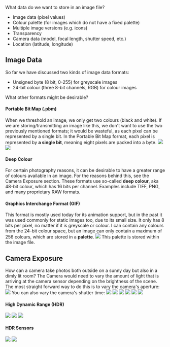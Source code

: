 What data do we want to store in an image file?
- Image data (pixel values)
- Colour palette (for images which do not have a fixed palette)
- Multiple image versions (e.g. icons)
- Transparency
- Camera data (model, focal length, shutter speed, etc.)
- Location (latitude, longitude)

## Image Data
So far we have discussed two kinds of image data formats:
- Unsigned byte (8 bit, 0-255) for greyscale images
- 24-bit colour (three 8-bit channels, RGB) for colour images

What other formats might be desirable?
#### Portable Bit Map (.pbm)
When we threshold an image, we only get two colours (black and white). If we are storing/transmitting an image like this, we don't want to use the two previously mentioned formats; it would be wasteful, as each pixel can be represented by a single bit.
In the Portable Bit Map format, each pixel is represented by **a single bit**, meaning eight pixels are packed into a byte.
![](Pasted%20image%2020230419132836.png)
![](Pasted%20image%2020230419132915.png)
#### Deep Colour
For certain photography reasons, it can be desirable to have a greater range of colours available in an image. For the reasons behind this, see the Camera Exposure section. These formats use so-called **deep colour**, aka 48-bit colour, which has 16 bits per channel. Examples include TIFF, PNG, and many proprietary RAW formats.
#### Graphics Interchange Format (GIF)
This format is mostly used today for its animation support, but in the past it was used commonly for static images too, due to its small size.
It only has 8 bits per pixel, no matter if it is greyscale or colour.
I can contain any colours from the 24-bit colour space, but an image can only contain a maximum of 256 colours, which are stored in a **palette**.
![](Pasted%20image%2020230419135043.png)
This palette is stored within the image file.

## Camera Exposure
How can a camera take photos both outside on a sunny day but also in a dimly lit room? The Camera would need to vary the amount of light that is arriving at the camera sensor depending on the brightness of the scene.
The most straight forward way to do this is to vary the camera's aperture:
![](Pasted%20image%2020230419133227.png)
You can also vary the camera's shutter time:
![](Pasted%20image%2020230419133334.png)
![](Pasted%20image%2020230419133605.png)
![](Pasted%20image%2020230419133726.png)
![](Pasted%20image%2020230419133747.png)
![](Pasted%20image%2020230419133920.png)
![](Pasted%20image%2020230419133955.png)
#### High Dynamic Range (HDR)
![](Pasted%20image%2020230419134158.png)
![](Pasted%20image%2020230419134346.png)
![](Pasted%20image%2020230419134447.png)
#### HDR Sensors
![](Pasted%20image%2020230419134525.png)
![](Pasted%20image%2020230419134559.png)
